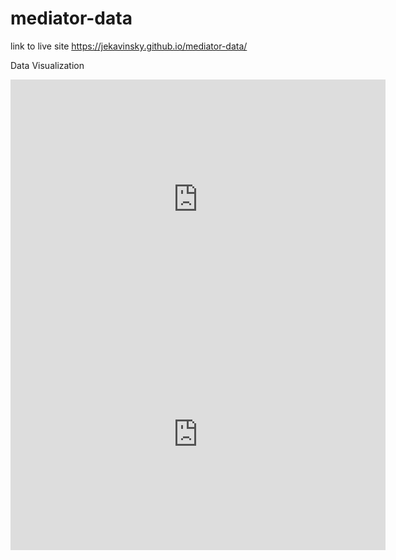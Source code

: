 # mediator-data

link to live site https://jekavinsky.github.io/mediator-data/

Data Visualization 

<iframe width="600" height="382.5" seamless frameborder="0" scrolling="no" src="https://docs.google.com/spreadsheets/d/e/2PACX-1vRRfDPf2-XrQ8_9JjOL2KSH0pmKDXhrXPUcK6HbQrQBu7SHeGoo7N78AQghpYvA0hmIaKjHo6LzUuXP/pubchart?oid=1346988876&amp;format=interactive"></iframe>

<iframe width="600" height="371" seamless frameborder="0" scrolling="no" src="https://docs.google.com/spreadsheets/d/e/2PACX-1vTiO7Rosu9wmy4cvUKFdtQVDMGpLuHTsZOSw8w677lCTAts-5mCimpabPaRPDRATv58MfM5eQzD3FWS/pubchart?oid=85772955&amp;format=interactive"></iframe>
